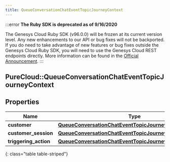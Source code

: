 ```yaml
---
title: QueueConversationChatEventTopicJourneyContext
---
```


:::error
**The Ruby SDK is deprecated as of 9/16/2020**

The Genesys Cloud Ruby SDK (v96.0.0) will be frozen at its current version level. Any new enhancements to our API or bug fixes will not be backported. If you do need to take advantage of new features or bug fixes outside the Genesys Cloud Ruby SDK, you will need to use the Genesys Cloud REST endpoints directly. More information can be found in the [Official Announcement](https://developer.mypurecloud.com/forum/t/announcement-genesys-cloud-ruby-sdk-end-of-life/8850).
:::


## PureCloud::QueueConversationChatEventTopicJourneyContext

## Properties

|Name | Type | Description | Notes|
|------------ | ------------- | ------------- | -------------|
| **customer** | [**QueueConversationChatEventTopicJourneyCustomer**](QueueConversationChatEventTopicJourneyCustomer.html) |  | [optional] |
| **customer_session** | [**QueueConversationChatEventTopicJourneyCustomerSession**](QueueConversationChatEventTopicJourneyCustomerSession.html) |  | [optional] |
| **triggering_action** | [**QueueConversationChatEventTopicJourneyAction**](QueueConversationChatEventTopicJourneyAction.html) |  | [optional] |
{: class="table table-striped"}


